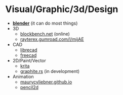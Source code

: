 # Visual/Graphic/3d/Design



* [**blender**](https://www.blender.org) (it can do most things)
* 3D
  * [blockbench.net](https://www.blockbench.net) (online)
  * [rayterex.gumroad.com/l/mijAE](https://rayterex.gumroad.com/l/mijAE)
* CAD
  * [librecad](https://librecad.org)
  * [freecad](https://www.freecad.org)
* 2D/Paint/Vector
  * [krita](https://krita.org/en/)
  * [graphite.rs](https://graphite.rs) (in development)
* Animation
  * [maurycyliebner.github.io](https://maurycyliebner.github.io)
  * [pencil2d](https://www.pencil2d.org)
